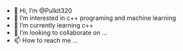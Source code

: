 - 👋 Hi, I’m @Pulkit320
- 👀 I’m interested in c++ programing and machine learning 
- 🌱 I’m currently learning c++
- 💞️ I’m looking to collaborate on ...
- 📫 How to reach me ...

<!---
Pulkit320/Pulkit320 is a ✨ special ✨ repository because its `README.md` (this file) appears on your GitHub profile.
You can click the Preview link to take a look at your changes.
--->
